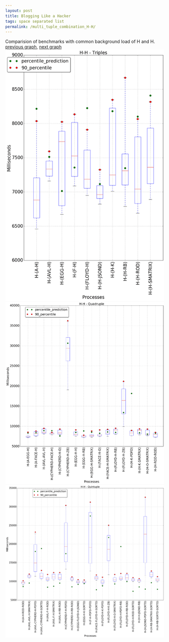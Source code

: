 ```yaml
---
layout: post
title: Blogging Like a Hacker
tags: space separated list
permalink: /multi_tuple_combination_H-H/
---
```


Comparision of benchmarks with common background load of H and H.
[previous graph](../multi_tuple_combination_H-F/), [next graph](../multi_tuple_combination_H-JSOND/)
<img src="./images/triple/H/H-H_box.png" alt="graph figure"><img src="./images/quadruple/H/H-H_box.png" alt="graph figure"><img src="./images/quintuple/H/H-H_box.png" alt="graph figure">